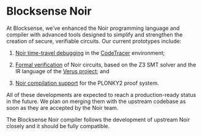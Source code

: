 # Blocksense Noir

At Blocksense, we’ve enhanced the Noir programming language and compiler with advanced tools designed to simplify and strengthen the creation of secure, verifiable circuits. Our current prototypes include:

  1. [Noir time-travel debugging](./noir_tracer) in the [CodeTracer](https://github.com/metacraft-labs/codetracer) environment;
   
  2. [Formal verification](./verno) of Noir circuits, based on the Z3 SMT solver and the IR language of the [Verus project](https://github.com/verus-lang/verus); and
   
  3. [Noir compilation support](./noir_plonky2_backend) for the PLONKY2 proof system.
    
All of these developments are expected to reach a production-ready status in the future. We plan on merging them with the upstream codebase as soon as they are accepted by the Noir team.

The Blocksense Noir compiler follows the development of upstream Noir closely and it should be fully compatible.
